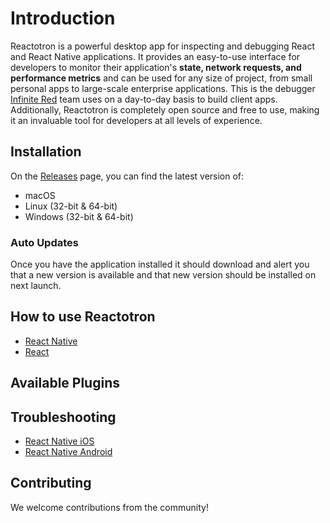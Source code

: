 # Introduction

Reactotron is a powerful desktop app for inspecting and debugging React and React Native applications. It provides an easy-to-use interface for developers to monitor their application's **state, network requests, and performance metrics** and can be used for any size of project, from small personal apps to large-scale enterprise applications. This is the debugger [Infinite Red](https://infinite.red) team uses on a day-to-day basis to build client apps. Additionally, Reactotron is completely open source and free to use, making it an invaluable tool for developers at all levels of experience.

## Installation

On the [Releases](https://github.com/infinitered/reactotron/releases/tag/v2.17.1) page, you can find the latest version of:

- macOS
- Linux (32-bit & 64-bit)
- Windows (32-bit & 64-bit)

### Auto Updates

Once you have the application installed it should download and alert you that a new version is available and that new version should be installed on next launch.

## How to use Reactotron

- [React Native](https://github.com/infinitered/reactotron/blob/master/docs/quick-start-react-native.md#installing-reactotronapp)
- [React](https://github.com/infinitered/reactotron/blob/master/docs/quick-start-react-js.md)

## Available Plugins

<!-- ## Tips and Tricks
- think we should add this in a different section  -->

## Troubleshooting

- [React Native iOS](https://github.com/infinitered/reactotron/blob/master/docs/troubleshooting.md#react-native-ios)
- [React Native Android](https://github.com/infinitered/reactotron/blob/master/docs/troubleshooting.md#react-native-android)

## Contributing

We welcome contributions from the community!

<!-- Needs to be updated
### Dev Tools

Make sure you've got at least `yarn` (1.7.0) and `node` (8.6.0).  There are some issues with older combos of these.  =)

Also if you encounter a problem with `electron 1.8.6` passing checksums, there was a bug in
earlier versions of node with their checksum process.  Clear your Yarn cache `yarn cache clean` to
grab the latests copies.


### Getting Started

Clone & switch to the right branch.

```
git clone git@github.com:infinitered/reactotron.git
cd reactotron
```

Install the dependencies & run the app.

```
yarn install
yarn dev
``` -->
